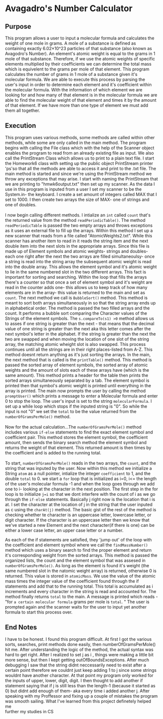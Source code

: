 # Avagadro's Number Calculator

## Purpose

This program allows a user to input a molecular formula and 
calculates the weight of one mole in grams. A mole of a substance is defined as 
containing exactly 6.02×10^23 particles of that substance (also known as 
Avagodro's Number). An element's atomic weight is equal to the grams in 1 mole 
of that substance. Therefore, if we use the atomic weights of specific elements 
multiplied by their coefficients we can determine the total mass which is 
equivelent to the grams per mole of that element. 
    This program calculates the number of grams in 1 mole of a substance given 
it's molecular formula. We are able to execute this process by parsing the 
user's input in order to determine each element and it's coefficient within the 
molecular formula. With the information of which element we are looking for and 
how many of that element is in the molecular formula we are able to find the 
molecular weight of that element and times it by the amount of that element. If 
we have more than one type of element we must add them all together.

## Execution

This program uses various methods, some methods are called within other 
methods, while some are only called in the main method. The program begins with 
calling the File class which with the help of the Scanner object enables 
the program to read from an already existing file as input. We also call the
PrintStream Class which allows us to print to a plain text file. I start the 
Homework6 class with setting up the public object PrintStream printer 'ps'so 
that all the methods are able to access it and print to the .txt file. The main 
method is started and since we're using the PrintStream method we throw any 
exceptions that may arise. I start with naming the PrintStream that we are 
printing to "hmwk6output.txt" then set up my scanner. As the data I use in this
program is inputed from a user I set my scanner to be the System.in- the keyboard. 
I create a set amount of integers called MAX that I set to 1000. I then create 
two arrays the size of MAX- one of strings and one of doubles. 
<br><br>
I now begin calling different methods. I intialize an `int` called `count` that's the returned value
from the method `readPeriodicTable()`. The method `readPeriodicTable` is passed the 
two empty arrays and throws exceptions as it uses an external file to fill up 
the arrays. Within this method I set up a new scanner that reads from a file 
called "AtomicWeights2.txt". While this scanner has another item to read in it 
reads the string item and the next double item into the next slots in the 
appropriate arrays. Since this file is made up of Element symbols and atomic 
weights- strings and doubles- each one right after the next the two arrays are 
filled simultaneoulsy- once a string is read into the string array the subsequent
atomic weight is read into the double array. This allows the element symbol and 
it's atomic weight to lie in the same numbered slot in the two different arrays.
This fact is important for sorting and searching. Within the loop that fills the
arrays there's a counter so that once a set of element symbol and it's weight 
are read in the counter adds one- this allows us to keep track of how many 
elements are in the array- this value is returned to the main and set as `count`.
The next method we call is `BubbleSort()` method. This method is meant to sort 
both arrays simultaneously in so that the string array ends up in alphabetical 
order. The method is passed the two filled arrays and the count. It performs a 
bubble sort comparing the Character values of the Strings of the element symbols. 
The `s.compareTo(s1) >0` method allows us to asses if one string is greater than 
the next - that means that the decimal value of one string is greater than the 
next aka this letter comes after the next symbol's letter in the alphabet.
If the string is greater than the next the two are swapped and when moving the
location of one slot of the string array, the matching atomic wheight slot is 
also swapped. This process continues until all the strings are in their right 
places-listed from A-Z. This method doesnt return anything as it's just sorting 
the arrays. In the main, the next method that is called is the `printTable()`
method. This method is passed the sorted array of element symbols, the sorted 
array of atomic weights and the amount of slots each of these arrays have 
(which is the same amount). This method prints a header for the table 
then prints the sorted arrays simultaneously separated by a tab. The element 
symbol is printed then that symbol's atomic weight is printed until everything 
in the array is printed. The main now prompts the user by calling the method 
`promptUser()` which prints a message to enter a Molecular formula and enter 0 to
stop the loop. The user's input is set to the string `molecularFormula`. I set 
up a while loop which stops if the inputed string is "0". So while the input is 
not "0" we set the `total` to be the value returned from the `numberOfGramsPerMole()` 
method. <br><br>
Now for the actual calculation...The `numberOfGramsPerMole()` method includes
various `if-else` statements to find the exact element symbol and coefficient pair. 
This method stores the element symbol, the coefficient amount, then sends the 
binary search method the element symbol and returns the weight of that element. 
This returned amount is then times by the coefficient and is added to 
the running total. <br><br>
To start, `numberOfGramsPerMole()` reads in the two arrays, the 
`count`, and the string that was inputed by the user. Now within this method we 
initialize a String `atom` as a null pointer, intialize the integer `coefficient` 
to 1, and the double `total` to 0. we start a `for` loop that is initialized as 
i=0, i<= the length of the user's molecular formula -1 and when the loop goes through we add one to i- looking
at the character in the next position. The first step in the for loop 
is to initialize `j=i` so that we dont interfere with the count of i as we go 
through the `if-else` statements. Basically j right now is the location that i is 
at. I set the character at the location of j in the string that the user inputed
as c using the `charAt(j)` method. The basic gist of the rest of the method is checking 
whether te character is an uppercase letter, lowercase letter, or digit character. If the character is an uppercase 
letter then we know that we've started a new Element and the next character(if there is one) can 
be either a lower case letter, an upper case letter or a number. 

As each of the if statements are satisfied, they 'jump out' of the
loop with the coefficient and element symbol where we call the 
`findMassNumber()` method which uses a binary search to find 
the proper element and return it's corresponding weight from the sorted arrays. 
This method is passed the organized lists, the count and the element symbol that was assesed in 
`numberOfGramsPerMole()`. As long as the element is found it's weight (the same numbered slot
in the natomic weight array) is returned, otherwise 0 is returned. This value is
stored in `atomicMass`. We use the value of the atomic mass times the 
integer value of the coefficient found through the if statements and add that 
to the running total. This total is accumulated as i increments and every character 
in the string is read and accounted for. The method finally returns `total` to the
main. A message is printed which reads - "for `a certain molecular formula` grams per
mole is `total`. " The user is prompted again and the scanner waits for the user
to input yet another formula to start this process over. 

## End Notes
I have to be honest. I found this program difficult. At first I got the 
various sorts, searches, print methods done easily, then numberOfGramsPerMole()
hit me. After understanding the logic of the method, the actual syntax was hard to get right. After
I realized to set j as i , things were making a little bit more sense, but then I
kept getting outOfBoundsExceptions. After much debugging I saw that the string 
didnt neccessarily need to exist after a certain point therefore we couldnt just
keep adding 1 to j since some strings wouldnt have another character. At that 
point my program only worked for the inputs of upper, lower, digit, digit. I 
then thought to add another if statement saying that if j is still less than 
the length-1 (because it started as 0) but didnt add enough of them- aka every
time i added another j. After speaking with my Proffessor and fixing up a 
couple of mistakes the program was smooth sailing. What I've learned from this project definetely helped me  
further my studies in CS
